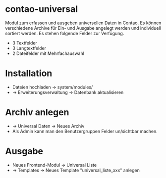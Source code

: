 contao-universal
================

Modul zum erfassen und ausgeben universellen Daten in Contao. Es können verschiedene Archive für Ein- und Ausgabe angelegt werden und individuell sortiert werden. Es stehen folgende Felder zur Verfügung.
- 3 Textfelder
- 3 Langtextfelder
- 2 Dateifelder mit Mehrfachauswahl 

Installation
===
- Dateien hochladen -> system/modules/
- -> Erweiterungsverwaltung -> Datenbank aktualisieren

Archiv anlegen
===
- -> Universal Daten -> Neues Archiv
- Als Admin kann man den Benutzergruppen Felder un/sichtbar machen.

Ausgabe
===
- Neues Frontend-Modul -> Universal Liste
- -> Templates -> Neues Template "universal_liste_xxx" anlegen
 
